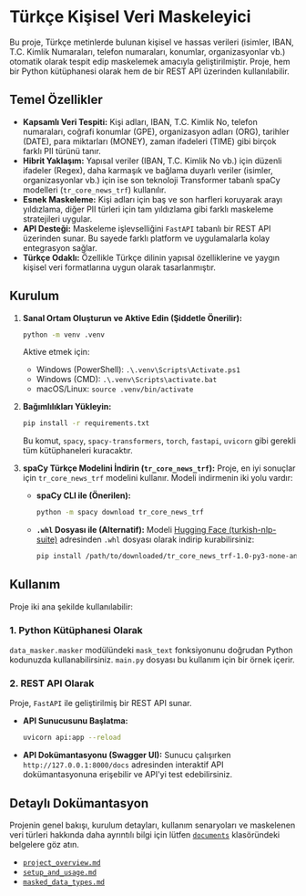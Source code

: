 # Türkçe Kişisel Veri Maskeleyici

Bu proje, Türkçe metinlerde bulunan kişisel ve hassas verileri (isimler, IBAN, T.C. Kimlik Numaraları, telefon numaraları, konumlar, organizasyonlar vb.) otomatik olarak tespit edip maskelemek amacıyla geliştirilmiştir. Proje, hem bir Python kütüphanesi olarak hem de bir REST API üzerinden kullanılabilir.

## Temel Özellikler

*   **Kapsamlı Veri Tespiti:** Kişi adları, IBAN, T.C. Kimlik No, telefon numaraları, coğrafi konumlar (GPE), organizasyon adları (ORG), tarihler (DATE), para miktarları (MONEY), zaman ifadeleri (TIME) gibi birçok farklı PII türünü tanır.
*   **Hibrit Yaklaşım:** Yapısal veriler (IBAN, T.C. Kimlik No vb.) için düzenli ifadeler (Regex), daha karmaşık ve bağlama duyarlı veriler (isimler, organizasyonlar vb.) için ise son teknoloji Transformer tabanlı spaCy modelleri (`tr_core_news_trf`) kullanılır.
*   **Esnek Maskeleme:** Kişi adları için baş ve son harfleri koruyarak arayı yıldızlama, diğer PII türleri için tam yıldızlama gibi farklı maskeleme stratejileri uygular.
*   **API Desteği:** Maskeleme işlevselliğini `FastAPI` tabanlı bir REST API üzerinden sunar. Bu sayede farklı platform ve uygulamalarla kolay entegrasyon sağlar.
*   **Türkçe Odaklı:** Özellikle Türkçe dilinin yapısal özelliklerine ve yaygın kişisel veri formatlarına uygun olarak tasarlanmıştır.

## Kurulum

1.  **Sanal Ortam Oluşturun ve Aktive Edin (Şiddetle Önerilir):**
    ```bash
    python -m venv .venv
    ```
    Aktive etmek için:
    *   Windows (PowerShell): `.\.venv\Scripts\Activate.ps1`
    *   Windows (CMD): `.\.venv\Scripts\activate.bat`
    *   macOS/Linux: `source .venv/bin/activate`

2.  **Bağımlılıkları Yükleyin:**
    ```bash
    pip install -r requirements.txt
    ```
    Bu komut, `spacy`, `spacy-transformers`, `torch`, `fastapi`, `uvicorn` gibi gerekli tüm kütüphaneleri kuracaktır.

3.  **spaCy Türkçe Modelini İndirin (`tr_core_news_trf`):**
    Proje, en iyi sonuçlar için `tr_core_news_trf` modelini kullanır. Modeli indirmenin iki yolu vardır:
    *   **spaCy CLI ile (Önerilen):**
        ```bash
        python -m spacy download tr_core_news_trf
        ```
    *   **`.whl` Dosyası ile (Alternatif):**
        Modeli [Hugging Face (turkish-nlp-suite)](https://huggingface.co/turkish-nlp-suite/tr_core_news_trf/blob/main/tr_core_news_trf-1.0-py3-none-any.whl) adresinden `.whl` dosyası olarak indirip kurabilirsiniz:
        ```bash
        pip install /path/to/downloaded/tr_core_news_trf-1.0-py3-none-any.whl
        ```

## Kullanım

Proje iki ana şekilde kullanılabilir:

### 1. Python Kütüphanesi Olarak

`data_masker.masker` modülündeki `mask_text` fonksiyonunu doğrudan Python kodunuzda kullanabilirsiniz. `main.py` dosyası bu kullanım için bir örnek içerir.

### 2. REST API Olarak

Proje, `FastAPI` ile geliştirilmiş bir REST API sunar.

*   **API Sunucusunu Başlatma:**
    ```bash
    uvicorn api:app --reload
    ```
*   **API Dokümantasyonu (Swagger UI):**
    Sunucu çalışırken `http://127.0.0.1:8000/docs` adresinden interaktif API dokümantasyonuna erişebilir ve API'yi test edebilirsiniz.

## Detaylı Dokümantasyon

Projenin genel bakışı, kurulum detayları, kullanım senaryoları ve maskelenen veri türleri hakkında daha ayrıntılı bilgi için lütfen [`documents`](./documents) klasöründeki belgelere göz atın.

*   [`project_overview.md`](./documents/project_overview.md)
*   [`setup_and_usage.md`](./documents/setup_and_usage.md)
*   [`masked_data_types.md`](./documents/masked_data_types.md)

